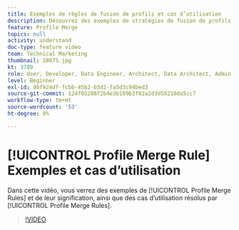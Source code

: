 ```yaml
---
title: Exemples de règles de fusion de profils et cas d’utilisation
description: Découvrez des exemples de stratégies de fusion de profils et ce qu’elles signifient, ainsi que les cas pratiques résolus par les stratégies de fusion de profils.
feature: Profile Merge
topics: null
activity: understand
doc-type: feature video
team: Technical Marketing
thumbnail: 28975.jpg
kt: 3709
role: User, Developer, Data Engineer, Architect, Data Architect, Admin, Leader
level: Beginner
exl-id: d6f924df-fcbb-45b2-b5d2-fa5d3c94bed3
source-git-commit: 124f03208f2b4e3b109b3f02a2d3d59210da5cc7
workflow-type: tm+mt
source-wordcount: '53'
ht-degree: 0%

---
```


# [!UICONTROL Profile Merge Rule] Exemples et cas d’utilisation

Dans cette vidéo, vous verrez des exemples de [!UICONTROL Profile Merge Rules] et de leur signification, ainsi que des cas d’utilisation résolus par [!UICONTROL Profile Merge Rules].

>[!VIDEO](https://video.tv.adobe.com/v/28975/?quality=12)
